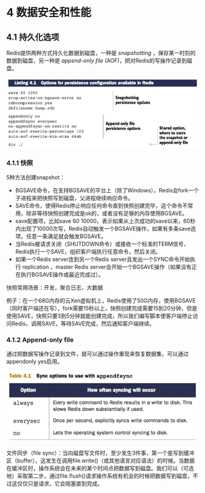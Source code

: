 # 4 数据安全和性能

## 4.1 持久化选项

Redis提供两种方式持久化数据到磁盘，一种是 _snapshotting_ ，保存某一时刻的数据到磁盘，另一种是 _append-only file_ \(AOF\)，把对Redis的写操作记录到磁盘。

![](/assets/QQ20160823-1.png)

### 4.1.1 快照

5种方法创建snapshot：

* BGSAVE命令，在支持BGSAVE的平台上（除了Windows），Redis会fork一个子进程来把快照写到磁盘，父进程继续响应命令。
* SAVE命令，使得Redis停止响应任何命令直到快照创建完毕，这个命令不常用，除非等待快照创建完成是ok的，或者没有足够的内存使用BGSAVE。
* save配置项，比如save 60 10000，表示如果从上次成功的save以来，60秒内出现了10000次写，Redis自动触发一个BGSAVE操作，如果有多条save选项，任意一条满足就会触发BGSAVE。
* 当Redis被请求关闭（SHUTDOWN命令）或接收一个标准的TERM信号，Redis执行一个SAVE，组织客户端执行任意命令，然后关闭。
* 如果一个Redis server连到另一个Redis server且发出一个SYNC命令开始执行 replication ，master Redis server会开始一个BGSAVE操作（如果没有正在执行BGSAVE操作或最近完成过）。

快照常用场景：开发，聚合日志，大数据

例子：在一个68G内存的云Xen虚拟机上，Redis使用了50G内存，使用BGSAVE（同时客户端还在写），fork需要15秒以上，快照创建完成需要15到20分钟，但是使用SAVE，快照只要3到5分钟就能创建完成，所以我们编写脚本使客户端停止访问Redis，调用SAVE，等待SAVE完成，然后通知客户端继续。

### 4.1.2 Append-only file

通过把数据写操作记录到文件，就可以通过操作重现来恢复数据集，可以通过appendonly yes启用。

![](/assets/QQ20160824-1.png)

文件同步（file sync）：当向磁盘写文件时，至少发生3件事，第一个是写到缓冲区（buffer），这发生在调用file.write\(\)（或其他语言对应语法）的时候。当数据在缓冲区时，操作系统会在未来的某个时间点把数据写到磁盘。我们可以（可选地）采取第二步，通过file.flush\(\)请求操作系统有机会的时候把数据写到磁盘，不过这仅仅只是请求，它会阻塞直到完成。



